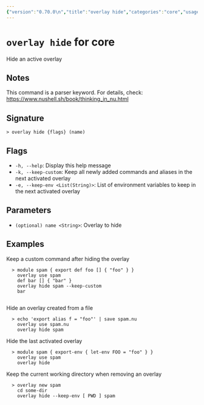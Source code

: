 ```yaml
---
{"version":"0.70.0\n","title":"overlay hide","categories":"core","usage":"Hide an active overlay\n"}
---
```

<!-- THIS FILE IS GENERATED BY update_book_commands.cjs USING NUSHELL'S HELP COMMANDS.
REFRAIN FROM EDITING IT MANUALLY.-->
# <code>overlay hide</code> for core

<div class='command-title'>Hide an active overlay</div>

## Notes

This command is a parser keyword. For details, check:
  https://www.nushell.sh/book/thinking_in_nu.html

## Signature

```> overlay hide {flags} (name)```

## Flags

 * ```-h, --help```: Display this help message
 * ```-k, --keep-custom```: Keep all newly added commands and aliases in the next activated overlay
 * ```-e, --keep-env <List(String)>```: List of environment variables to keep in the next activated overlay
## Parameters

 * ```(optional) name <String>```: Overlay to hide
## Examples

  Keep a custom command after hiding the overlay
```shell
  > module spam { export def foo [] { "foo" } }
    overlay use spam
    def bar [] { "bar" }
    overlay hide spam --keep-custom
    bar
    
```
  Hide an overlay created from a file
```shell
  > echo 'export alias f = "foo"' | save spam.nu
    overlay use spam.nu
    overlay hide spam
```
  Hide the last activated overlay
```shell
  > module spam { export-env { let-env FOO = "foo" } }
    overlay use spam
    overlay hide
```
  Keep the current working directory when removing an overlay
```shell
  > overlay new spam
    cd some-dir
    overlay hide --keep-env [ PWD ] spam
```


